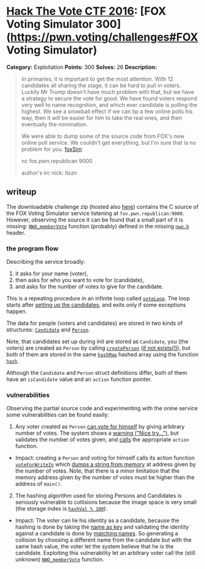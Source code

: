 # [Hack The Vote CTF 2016](https://pwn.voting): [FOX Voting Simulator 300](https://pwn.voting/challenges#FOX Voting Simulator)

**Category:** Exploitation
**Points:** 300
**Solves:** 26
**Description:**

> In primaries, it is important to get the most attention. With 12 candidates all sharing the stage, it can be hard to pull in voters. Luckily Mr Trump doesn't have much problem with that, but we have a strategy to secure the vote for good. We have found voters respond very well to name recognition, and which ever candidate is polling the highest. We see a snowball effect if we can tip a few online polls his way, then it will be easier for him to take the real ones, and then eventually the nomination.
>
> We were able to dump some of the source code from FOX's new online poll service. We couldn't get everything, but I'm sure that is no problem for you.
> [foxSim](https://s3.amazonaws.com/hackthevote/foxSim.7d62303c1c88beb1c9b59e49422d4eadce93e3daa42b7c6fb50248103ae69a2f.zip)
>
> nc fox.pwn.republican 9000
> 
> author's irc nick: itszn


## writeup

The downloadable challenge zip (hosted also
[here](./foxSim.7d62303c1c88beb1c9b59e49422d4eadce93e3daa42b7c6fb50248103ae69a2f.zip))
contains the C source of the FOX Voting Simulator service
listening at `fox.pwn.republican:9000`. However, observing the source it can be
found that a small part of it is missing: [`NWO_memberVote`](./foxSim/foxSim.c#L61) function (probably) defined in the missing [`nwo.h`](./foxSim/foxSim.c#L6) header.


### the program flow

Describing the service broadly:

1. it asks for your name (voter),
2. then asks for who you want to vote for (candidate),
3. and asks for the number of votes to give for the candidate.

This is a repeating procedure in an infinite loop called
[`voteLoop`](./foxSim/foxSim.c#L117-L160). The loop starts
after [setting up the candidates](./foxSim/foxSim.c#L164-L167),
and exits only if some exceptions happen.

The data for people (voters and candidates) are stored in
two kinds of structures:
[`Candidate`](./foxSim/fox.h#L4-L12) and
[`Person`](./foxSim/fox.h#L14-L19).

Note, that candidates set up during init are stored as `Candidate`,
you (the voters) are created as `Person`
by calling [`createPerson`](./foxSim/foxSim.c#L99-L107)
([if not exists(!)](./foxSim/foxSim.c#L135-L142)),
but both of them are stored in the same
[`hashMap`](./foxSim/foxSim.c#L31) hashed array using the
function [`hash`](./foxSim/foxSim.c#L11-L24).

Although the `Candidate` and `Person` struct definitions differ,
both of them have an `isCandidate` value and an `action`
function pointer.


### vulnerabilities

Observing the partial source code and experimenting with the
onine service some vulnerabilities can be found easily:

1. Any voter created as `Person`
[can vote for himself](./foxSim/foxSim.c#L63-L65) by giving arbitrary
number of votes. The system shows a
[warning ("Nice try...")](./foxSim/foxSim.c#L64), but
validates the number of votes given, and
[calls](./foxSim/foxSim.c#L83) the appropriate `action` function.
 * Impact: creating a `Person` and voting for himself calls
its action function
[`voteForWriteIn`](./foxSim/foxSim.c#L50-L56)
which [dumps a string from memory](./foxSim/foxSim.c#L54)
at address given by the number of votes. Note, that there
is a minor limitation that the memory address given
by the number of votes must be higher than the address of `main()`.
2. The hashing algorithm used for storing Persons and Candidates
is seriously vulnerable to collisions because the image space is
very small (the storage index is [`hashVal % 100`](./foxSim/foxSim.c#L36)).
 * Impact: The voter can lie his identity as a candidate, because
the hashing is done by taking the
[name as key](./foxSim/foxSim.c#L33-L42) and validating
the identity against a candidate is done by
[matching names](./foxSim/foxSim.c#L129-L134).
So generating a collision by choosing a different name
from the candidate but with the same hash value, the voter
let the system believe that he is the candidate.
Exploiting this vulnerability let an arbitrary voter
call the (still unknown) [`NWO_memberVote`](./foxSim/foxSim.c#L60-L62)
function.

